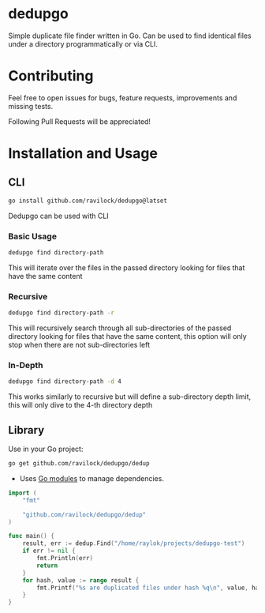 # dedupgo
Simple duplicate file finder written in Go.
Can be used to find identical files under a directory programmatically or via CLI.

# Contributing

Feel free to open issues for bugs, feature requests, improvements and missing tests.

Following Pull Requests will be appreciated!

# Installation and Usage

## CLI

```bash
go install github.com/ravilock/dedupgo@latset
```

Dedupgo can be used with CLI

### Basic Usage

```bash
dedupgo find directory-path
```

This will iterate over the files in the passed directory looking for files that have the same content

### Recursive

```bash
dedupgo find directory-path -r
```

This will recursively search through all sub-directories of the passed directory looking for files that have the same content,
this option will only stop when there are not sub-directories left

### In-Depth

```bash
dedupgo find directory-path -d 4
```

This works similarly to recursive but will define a sub-directory depth limit,
this will only dive to the 4-th directory depth

## Library

Use in your Go project:

```bash
go get github.com/ravilock/dedupgo/dedup
```


* Uses [Go modules](https://golang.org/cmd/go/#hdr-Modules__module_versions__and_more) to manage dependencies.

```go
import (
	"fmt"

	"github.com/ravilock/dedupgo/dedup"
)

func main() {
	result, err := dedup.Find("/home/raylok/projects/dedupgo-test")
	if err != nil {
		fmt.Println(err)
		return
	}
	for hash, value := range result {
		fmt.Printf("%s are duplicated files under hash %q\n", value, hash)
	}
}
```

